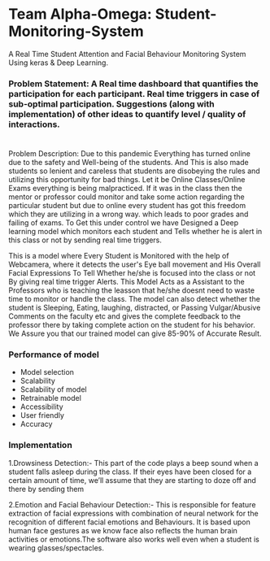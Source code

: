 # Team Alpha-Omega: Student-Monitoring-System
A Real Time Student Attention and Facial Behaviour Monitoring System Using keras & Deep Learning.
 
### Problem Statement: A Real time dashboard that quantifies the participation for each participant. Real time triggers in case of sub-optimal participation. Suggestions (along with implementation) of other ideas to quantify level / quality of interactions.
#
Problem Description:
Due to this pandemic Everything has turned online due to the safety and Well-being of the students. And This is also made students so lenient and careless that students are disobeying the rules and utilizing this opportunity for bad things. Let it be Online Classes/Online Exams everything is being malpracticed. If it was in the class then the mentor or professor could monitor and take some action regarding the particular student but due to online every student has got this freedom which they are utilizing in a wrong way. which leads to poor grades and failing of exams. To Get this under control we have Designed a Deep learning model which monitors each student and Tells whether he is alert in this class or not by sending real time triggers.

This is a model where Every Student is Monitored with the help of Webcamera, where it detects the user's Eye ball movement and  His Overall Facial Expressions To Tell Whether he/she is focused into the class or not By giving real time trigger Alerts. This Model Acts as a Assistant to the Professors who is teaching the leasson that he/she doesnt need to waste time to monitor or handle the class. The model can also detect whether the student is Sleeping, Eating, laughing, distracted, or Passing Vulgar/Abusive Comments on the faculty etc and gives the complete feedback to the professor there by taking complete action on the student for his behavior. We Assure you that our trained model can give 85-90% of Accurate Result.  

### Performance of model
- Model selection
- Scalability
- Scalability of model
- Retrainable model
- Accessibility
- User friendly
- Accuracy

### Implementation
1.Drowsiness Detection:- This part of the code plays a beep sound when a student falls asleep during the class. If their eyes have been closed for a certain amount of time, we’ll assume that they are starting to doze off and there by sending them

2.Emotion and Facial Behaviour Detection:- This is responsible for feature extraction of facial expressions with combination of neural network for the recognition of different facial emotions and Behaviours. It is based upon human face gestures as we know face also reflects the human brain activities or emotions.The software also works well even when a student is wearing glasses/spectacles. 